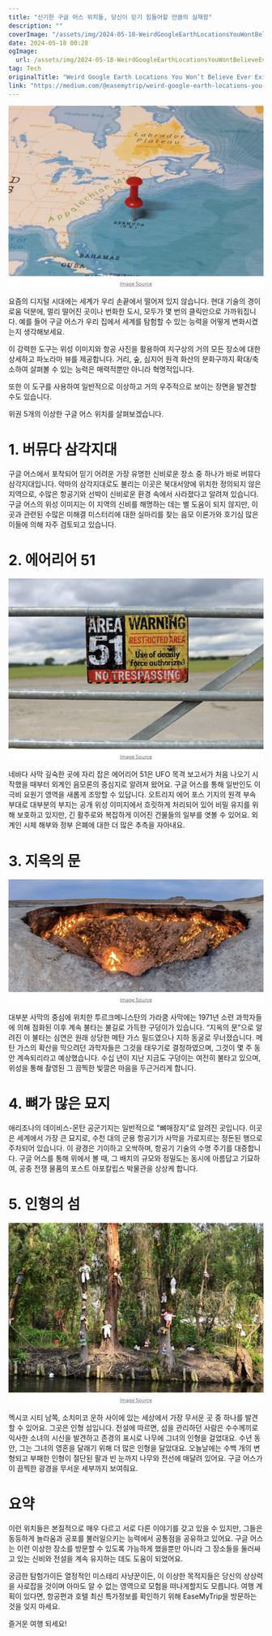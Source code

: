 ```yaml
---
title: "신기한 구글 어스 위치들, 당신이 믿기 힘들어할 만큼의 실재함"
description: ""
coverImage: "/assets/img/2024-05-18-WeirdGoogleEarthLocationsYouWontBelieveEverExisted_0.png"
date: 2024-05-18 00:28
ogImage: 
  url: /assets/img/2024-05-18-WeirdGoogleEarthLocationsYouWontBelieveEverExisted_0.png
tag: Tech
originalTitle: "Weird Google Earth Locations You Won’t Believe Ever Existed"
link: "https://medium.com/@easemytrip/weird-google-earth-locations-you-wont-believe-ever-existed-c67233ad6e5e"
---
```



![Weird Google Earth Locations](/assets/img/2024-05-18-WeirdGoogleEarthLocationsYouWontBelieveEverExisted_0.png)

요즘의 디지털 시대에는 세계가 우리 손끝에서 떨어져 있지 않습니다. 현대 기술의 경이로움 덕분에, 멀리 떨어진 곳이나 번화한 도시, 모두가 몇 번의 클릭만으로 가까워집니다. 예를 들어 구글 어스가 우리 집에서 세계를 탐험할 수 있는 능력을 어떻게 변화시켰는지 생각해보세요.

이 강력한 도구는 위성 이미지와 항공 사진을 활용하여 지구상의 거의 모든 장소에 대한 상세하고 파노라마 뷰를 제공합니다. 거리, 숲, 심지어 원격 화산의 분화구까지 확대/축소하여 살펴볼 수 있는 능력은 매력적뿐만 아니라 혁명적입니다.

또한 이 도구를 사용하여 일반적으로 이상하고 거의 우주적으로 보이는 장면을 발견할 수도 있습니다.

<div class="content-ad"></div>

위권 5개의 이상한 구글 어스 위치를 살펴보겠습니다.

# 1. 버뮤다 삼각지대

구글 어스에서 포착되어 믿기 어려운 가장 유명한 신비로운 장소 중 하나가 바로 버뮤다 삼각지대입니다. 악마의 삼각지대로도 불리는 이곳은 북대서양에 위치한 정의되지 않은 지역으로, 수많은 항공기와 선박이 신비로운 환경 속에서 사라졌다고 알려져 있습니다. 구글 어스의 위성 이미지는 이 지역의 신비를 해명하는 데는 별 도움이 되지 않지만, 이 곳과 관련된 수많은 미해결 미스터리에 대한 실마리를 찾는 음모 이론가와 호기심 많은 이들에 의해 자주 검토되고 있습니다.

# 2. 에어리어 51

<div class="content-ad"></div>

![이미지](/assets/img/2024-05-18-WeirdGoogleEarthLocationsYouWontBelieveEverExisted_1.png)

네바다 사막 깊숙한 곳에 자리 잡은 에어리어 51은 UFO 목격 보고서가 처음 나오기 시작했을 때부터 외계인 음모론의 중심지로 알려져 왔어요. 구글 어스를 통해 일반인도 이 극비 요원기 영역을 새롭게 조망할 수 있답니다. 오트리지 에어 포스 기지의 원격 부속 부대로 대부분의 부지는 공개 위성 이미지에서 흐릿하게 처리되어 있어 비밀 유지를 위해 보호하고 있지만, 긴 활주로와 복잡하게 이어진 건물들의 일부를 엿볼 수 있어요. 외계인 시체 해부와 정부 은폐에 대한 더 많은 추측을 자아내요.

# 3. 지옥의 문

![이미지](/assets/img/2024-05-18-WeirdGoogleEarthLocationsYouWontBelieveEverExisted_2.png)

<div class="content-ad"></div>

대부분 사막의 중심에 위치한 투르크메니스탄의 가라쿰 사막에는 1971년 소련 과학자들에 의해 점화된 이후 계속 불타는 불길로 가득한 구덩이가 있습니다. “지옥의 문”으로 알려진 이 불타는 심연은 원래 상당한 메탄 가스 필드였으나 지하 동굴로 무너졌습니다. 메탄 가스의 확산을 막으려던 과학자들은 그것을 태우기로 결정하였으며, 그것이 몇 주 동안 계속되리라고 예상했습니다. 수십 년이 지난 지금도 구덩이는 여전히 불타고 있으며, 위성을 통해 촬영된 그 끔찍한 빛깔은 마음을 두근거리게 합니다.

# 4. 뼈가 많은 묘지

애리조나의 데이비스-몬탄 공군기지는 일반적으로 "뼈매장지"로 알려진 곳입니다. 이곳은 세계에서 가장 큰 묘지로, 수천 대의 군용 항공기가 사막을 가로지르는 정돈된 행으로 주차되어 있습니다. 이 광경은 기이하고 오싹하며, 항공기 기술의 수명 주기를 대증합니다. 구글 어스를 통해 위에서 볼 때, 그 배치의 규모와 정밀도는 동시에 아름답고 기묘하여, 공중 전쟁 물품의 포스트 아포칼립스 박물관을 상상케 합니다.

# 5. 인형의 섬

<div class="content-ad"></div>

![Weird Google Earth Locations You Won't Believe Ever Existed](/assets/img/2024-05-18-WeirdGoogleEarthLocationsYouWontBelieveEverExisted_3.png)

멕시코 시티 남쪽, 소치미코 운하 사이에 있는 세상에서 가장 무서운 곳 중 하나를 발견할 수 있어요. 그곳은 인형 섬입니다. 전설에 따르면, 섬을 관리하던 사람은 수수께끼로 익사한 소녀의 시신을 발견하고 존경의 표시로 나무에 그녀의 인형을 걸었대요. 수년 동안, 그는 그녀의 영혼을 달래기 위해 더 많은 인형을 달았대요. 오늘날에는 수백 개의 변형되고 부패한 인형이 절단된 팔과 빈 눈까지 나무와 전선에 매달려 있어요. 구글 어스가 이 끔찍한 광경을 무서운 세부까지 보여줘요.

# 요약

이런 위치들은 본질적으로 매우 다르고 서로 다른 이야기를 갖고 있을 수 있지만, 그들은 동등하게 놀라움과 공포를 불러일으키는 능력에서 공통점을 공유하고 있어요. 구글 어스는 이런 이상한 장소를 방문할 수 있도록 가능하게 했을뿐만 아니라 그 장소들을 둘러싸고 있는 신비와 전설을 계속 유지하는 데도 도움이 되었어요.

<div class="content-ad"></div>

궁금한 탐험가이든 열정적인 미스테리 사냥꾼이든, 이 이상한 목적지들은 당신의 상상력을 사로잡을 것이며 아마도 알 수 없는 영역으로 모험을 떠나게할지도 모릅니다. 여행 계획이 있다면, 항공편과 호텔 최신 특가정보를 확인하기 위해 EaseMyTrip을 방문하는 것을 잊지 마세요.

즐거운 여행 되세요!